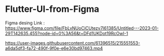 
# Flutter-UI-from-Figma

Figma desing Link : https://www.figma.com/file/FbLvNUoCiCUtezv7l61385/Untitled---2023-01-29T142635.455?node-id=0%3A56&t=DFd1UKDot19RcOwI-1



https://user-images.githubusercontent.com/61396515/215551553-a6da5df3-fa72-490f-9f0e-e6e30bd97463.mp4

